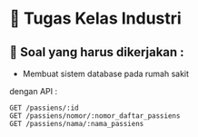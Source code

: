 # 📖 Tugas Kelas Industri
## 📄 Soal yang harus dikerjakan :
- Membuat sistem database pada rumah sakit

dengan API :
```GET /passiens
GET /passiens/:id
GET /passiens/nomor/:nomor_daftar_passiens
GET /passiens/nama/:nama_passiens
